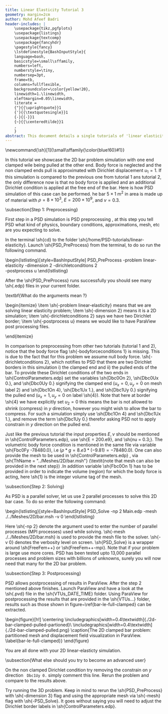 ```yaml
---
title: Linear Elasticity Tutorial 3
geometry: margin=2cm
author: Mohd Afeef Badri
header-includes: |
    \usepackage{tikz,pgfplots}
    \usepackage{listings}
    \usepackage{textcomp}
    \usepackage{fancyhdr}
    \pagestyle{fancy}
    \lstdefinestyle{BashInputStyle}{
	language=bash,
	basicstyle=\small\sffamily,
	numbers=left,
	numberstyle=\tiny,
	numbersep=3pt,
	frame=tb,
	columns=fullflexible,
	backgroundcolor=\color{yellow!20},
	linewidth=1.\linewidth,
	xleftmargin=0.05\linewidth,
	literate =
	{"}{{\uprightquote}}1
	{'}{{\textquotesingle}}1
	{-}{{-}}1
	{~}{{\centeredtilde}}1
	,
    }
abstract: This document details a single tutorials of 'linear elasticity' module of PSD in a more verbos manner. 
---
```


\newcommand{\sh}[1]{\small\sffamily{\color{blue!60}#1}}

In this tutorial we showcase the 2D bar problem simulation with one end clamped wile being pulled at the other end. Body force is neglected and the non clamped ends pull is approximated with Dirichlet displacement $u_1=1$. If this simulation is compared to the previous one from tutorial 1 ans tutorial 2, the only difference now is that no body force is applied and an additional Dirichlet condition is applied at the free end of the bar. Here is how PSD simulation of this case can be performed. he bar $5\times1$ m$^2$ in area is made up of material with $\rho=8\times 10^3$, $E=200\times 10^9$, and $\nu=0.3$. 

\subsection{Step 1: Preprocessing}

First step in a PSD simulation is PSD preprocessing , at this step you tell PSD what kind of physics, boundary conditions, approximations, mesh, etc are you expecting to solve.

In the terminal \sh{cd} to the folder \sh{/home/PSD-tutorials/linear-elasticity}. Launch \sh{PSD\_PreProcess} from the terminal, to do so run the following command.

\begin{lstlisting}[style=BashInputStyle]
PSD_PreProcess -problem linear-elasticity -dimension 2 -dirichletconditions 2 \
-postprocess u
\end{lstlisting}
 
After the \sh{PSD\_PreProcess} runs successfully you should see many \sh{.edp} files in your current folder.

\textbf{What do the arguments mean ?}

\begin{itemize}
\item \sh{-problem linear-elasticity} means that we are solving linear elasticity problem;
\item \sh{-dimension 2} means it is a 2D simulation;
\item \sh{-dirichletconditions 2} says we have two Dirichlet border;
\item \sh{-postprocess u} means we would like to have ParaView post processing files.

\end{itemize}

In comparison to preprocessing from other two tutorials (tutorial 1 and 2), notice that the body force flag \sh{-bodyforceconditions 1} is missing. This is due to the fact that for this problem we assume null body force. \sh{-dirichletconditions 2}, which notifies to PSD that there are two Dirichlet borders in this simulation i) the clamped end and ii) the pulled ends of the bar. To provide these Dirichlet conditions of the two ends in \sh{ControlParameters.edp} set the variables \sh{Dbc0On 2}, \sh{Dbc0Ux 0.}, and \sh{Dbc0Uy 0.} signifying the clamped end ($u_x=0,u_y=0$ on mesh label 2) and \sh{Dbc1On 4}, \sh{Dbc1Ux 1.}, and \sh{Dbc1Uy 0.} signifying the pulled end ($u_x=1,u_y=0$ on label \sh{4}). Note that here at border \sh{4} we have explicitly set $u_2=0$ this means the bar is not allowed to shrink (compress) in $y$ direction, however you might wish to allow the bar to compress. For such a simulation simply use \sh{Dbc1On 4} and \sh{Dbc1Ux 1.}, and remove the term \sh{Dbc1Uy 0.} therefor asking PSD not to apply constrain in $y$ direction on the pulled end.

Just like the previous tutorial the input properties $E,\nu$ should be mentioned in \sh{ControlParameters.edp}, use \sh{E = 200.e9}, and \sh{nu = 0.3;}. The volumetric body force condition is mentioned in the same file via variable \sh{Fbc0Fy -78480.0}, i.e ($\rho*g=8.e3*(-9.81)=-78480.0$). One can also provide the mesh to be used in \sh{ControlParameters.edp} , via \sh{ThName = "../Meshes/2D/bar.msh"} (\textit{note that mesh can also be provided in the next step}) .In addition variable \sh{Fbc0On 1} has to be provided in order to indicate the volume (region) for which the body force is acting, here \sh{1} is the integer volume tag of the mesh. 

\subsection{Step 2: Solving} 

As PSD is a parallel solver, let us use 2 parallel processes to solve this 2D bar case. To do so enter the following command:

\begin{lstlisting}[style=BashInputStyle]
PSD_Solve -np 2 Main.edp -mesh ./../Meshes/2D/bar.msh -v 0
\end{lstlisting}

Here \sh{-np 2} denote the argument used to enter the number of parallel processes (MPI processes) used while solving. \sh{-mesh ./../Meshes/2D/bar.msh} is used to provide the mesh file to the solver. \sh{-v 0} denotes the verbosity level on screen. \sh{PSD\_Solve} is a wrapper around \sh{FreeFem++} or \sh{FreeFem++-mpi}. Note that if your problem is large use more cores. PSD has been tested upto 13,000 parallel processes and problem sizes with billions of unknowns, surely you will now need that many for the 2D bar problem. 

\subsection{Step 3: Postprocessing}

PSD allows postprocessing of results in ParaView. After the step 2 mentioned above finishes. Launch ParaView and have a look at the \sh{.pvd} file in the \sh{VTUs\_DATE\_TIME} folder. Using ParaView for postprocessing the results that are provided in the \sh{VTUs...} folder, results such as those shown in figure~\ref{bar-le-full-clamped} can be extracted.

\begin{figure}[h!]
\centering
\includegraphics[width=0.4\textwidth]{./2d-bar-clamped-pulled-partioned}\\
\includegraphics[width=0.4\textwidth]{./2d-bar-clamped-pulled.png}
\caption{The 2D clamped bar problem: partitioned mesh and displacement field visualization in ParaView. \label{bar-le-full-clamped}}
\end{figure}

You are all done with your 2D linear-elasticty simulation. 

\subsection{What else should you try to become an advanced user}

On the non clamped Dirichlet condition try removing the constrain on $y$ direction ` Dbc1Uy 0.` simply comment this line. Rerun the problem and compare to the results above. 

Try running the 3D problem. Keep in mind to rerun the \sh{PSD\_PreProcess} with \sh{-dimension 3} flag and using the appropriate mesh via \sh{-mesh} flag with \sh{-PSD\_Solve}. It goes without saying you will need to adjust the Dirichlet border labels in \sh{ControlParameters.edp}. 
